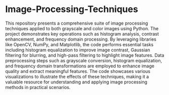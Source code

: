 # Image-Processing-Techniques

This repository presents a comprehensive suite of image processing techniques applied to both grayscale and color images using Python. The project demonstrates key operations such as histogram analysis, contrast enhancement, and frequency domain processing. By leveraging libraries like OpenCV, NumPy, and Matplotlib, the code performs essential tasks including histogram equalization to improve image contrast, Gaussian filtering for blurring, and high-pass filtering to highlight image features. Data preprocessing steps such as grayscale conversion, histogram equalization, and frequency domain transformations are employed to enhance image quality and extract meaningful features. The code showcases various visualizations to illustrate the effects of these techniques, making it a valuable resource for understanding and applying image processing methods in practical scenarios.

